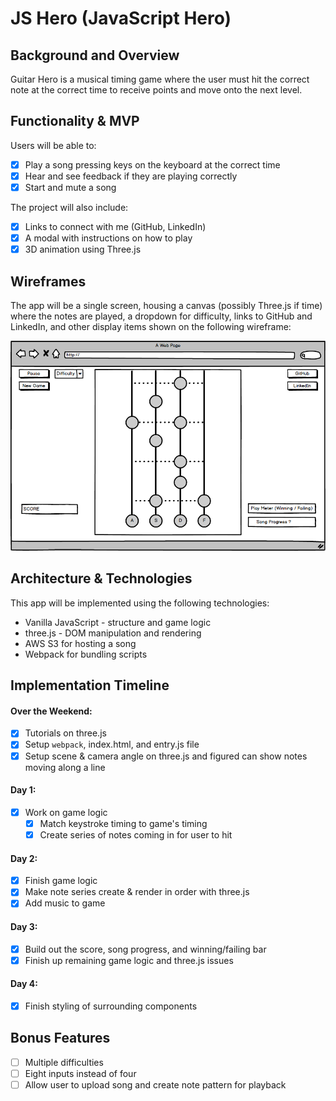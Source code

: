 # JS Hero (JavaScript Hero)
## Background and Overview
Guitar Hero is a musical timing game where the user must hit the correct note at the correct time to receive points and move onto the next level.

## Functionality & MVP
Users will be able to:
 - [X] Play a song pressing keys on the keyboard at the correct time
 - [X] Hear and see feedback if they are playing correctly
 - [X] Start and mute a song

The project will also include:
 - [X] Links to connect with me (GitHub, LinkedIn)
 - [X] A modal with instructions on how to play
 - [X] 3D animation using Three.js

## Wireframes
The app will be a single screen, housing a canvas (possibly Three.js if time) where the notes are played, a dropdown for difficulty, links to GitHub and LinkedIn, and other display items shown on the following wireframe:

![wireframe](https://github.com/jhedev96/JS-Hero/raw/master/main_page.png)

## Architecture & Technologies
This app will be implemented using the following technologies:
  * Vanilla JavaScript - structure and game logic
  * three.js - DOM manipulation and rendering
  * AWS S3 for hosting a song
  * Webpack for bundling scripts

## Implementation Timeline
#### Over the Weekend:
 - [X] Tutorials on three.js
 - [X] Setup `webpack`, index.html, and entry.js file
 - [X] Setup scene & camera angle on three.js and figured can show notes moving along a line

#### Day 1:
 - [X] Work on game logic
   - [X] Match keystroke timing to game's timing
   - [X] Create series of notes coming in for user to hit

#### Day 2:
 - [X] Finish game logic
 - [X] Make note series create & render in order with three.js
 - [X] Add music to game

#### Day 3:
 - [X] Build out the score, song progress, and winning/failing bar
 - [X] Finish up remaining game logic and three.js issues

#### Day 4:
 - [X] Finish styling of surrounding components

## Bonus Features
 - [ ] Multiple difficulties
 - [ ] Eight inputs instead of four
 - [ ] Allow user to upload song and create note pattern for playback
